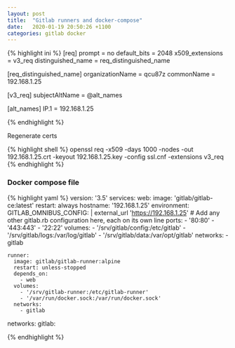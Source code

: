 ```yaml
---
layout: post
title:  "Gitlab runners and docker-compose"
date:   2020-01-19 20:50:26 +1100
categories: gitlab docker
---
```


{% highlight ini %}
  [req]
  prompt             = no
  default_bits       = 2048
  x509_extensions    = v3_req
  distinguished_name = req_distinguished_name

  [req_distinguished_name]
  organizationName        = qcu87z
  commonName              = 192.168.1.25

  [v3_req]
  subjectAltName = @alt_names

  [alt_names]
  IP.1 = 192.168.1.25

{% endhighlight %}


Regenerate certs

{% highlight shell %}
  openssl req -x509 -days 1000 -nodes -out 192.168.1.25.crt -keyout 192.168.1.25.key -config ssl.cnf -extensions v3_req
{% endhighlight %}

### Docker compose file

{% highlight yaml %}
  version: '3.5'
  services:
    web:
      image: 'gitlab/gitlab-ce:latest'
      restart: always
      hostname: '192.168.1.25'
      environment:
        GITLAB_OMNIBUS_CONFIG: |
          external_url 'https://192.168.1.25'
          # Add any other gitlab.rb configuration here, each on its own line
      ports:
        - '80:80'
        - '443:443'
        - '22:22'
      volumes:
        - '/srv/gitlab/config:/etc/gitlab'
        - '/srv/gitlab/logs:/var/log/gitlab'
        - '/srv/gitlab/data:/var/opt/gitlab'
      networks:
        - gitlab

    runner:
      image: gitlab/gitlab-runner:alpine
      restart: unless-stopped
      depends_on:
        - web
      volumes:
        - '/srv/gitlab-runner:/etc/gitlab-runner'
        - '/var/run/docker.sock:/var/run/docker.sock'
      networks:
        - gitlab

  networks:
    gitlab:

{% endhighlight %}